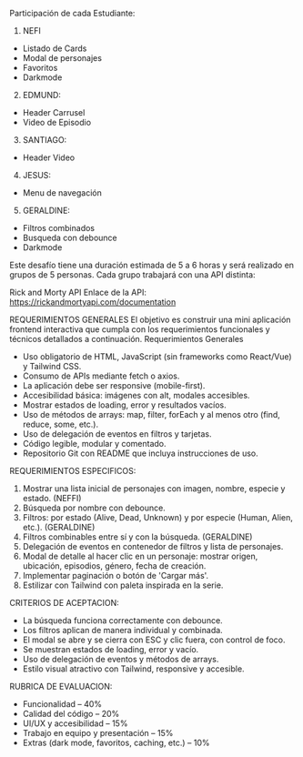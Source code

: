 Participación de cada Estudiante:

1. NEFI
 - Listado de Cards
 - Modal de personajes
 - Favoritos
 - Darkmode
2. EDMUND:
 - Header Carrusel
 - Video de Episodio 
3. SANTIAGO:
 - Header Video
4. JESUS:
 - Menu de navegación
5. GERALDINE:
 - Filtros combinados
 - Busqueda con debounce
 - Darkmode


Este desafío tiene una duración estimada de 5 a 6 horas y será realizado en grupos de 5 personas. Cada grupo trabajará con una API distinta: 

Rick and Morty API
Enlace de la API: https://rickandmortyapi.com/documentation

REQUERIMIENTOS GENERALES
El objetivo es construir una mini aplicación frontend interactiva que cumpla con los requerimientos funcionales y técnicos detallados a continuación.
Requerimientos Generales
- Uso obligatorio de HTML, JavaScript (sin frameworks como React/Vue) y Tailwind CSS.
- Consumo de APIs mediante fetch o axios.
- La aplicación debe ser responsive (mobile-first).
- Accesibilidad básica: imágenes con alt, modales accesibles.
- Mostrar estados de loading, error y resultados vacíos.
- Uso de métodos de arrays: map, filter, forEach y al menos otro (find, reduce, some, etc.).
- Uso de delegación de eventos en filtros y tarjetas.
- Código legible, modular y comentado.
- Repositorio Git con README que incluya instrucciones de uso.

REQUERIMIENTOS ESPECIFICOS:
1. Mostrar una lista inicial de personajes con imagen, nombre, especie y estado. (NEFFI)
2.  Búsqueda por nombre con debounce.
3. Filtros: por estado (Alive, Dead, Unknown) y por especie (Human, Alien, etc.). (GERALDINE)
4. Filtros combinables entre sí y con la búsqueda. (GERALDINE)
5.  Delegación de eventos en contenedor de filtros y lista de personajes.
6.  Modal de detalle al hacer clic en un personaje: mostrar origen, ubicación, episodios, género, fecha de creación.
7.  Implementar paginación o botón de 'Cargar más'.
8. Estilizar con Tailwind con paleta inspirada en la serie.

CRITERIOS DE ACEPTACION:
- La búsqueda funciona correctamente con debounce.
- Los filtros aplican de manera individual y combinada.
- El modal se abre y se cierra con ESC y clic fuera, con control de foco.
- Se muestran estados de loading, error y vacío.
- Uso de delegación de eventos y métodos de arrays.
- Estilo visual atractivo con Tailwind, responsive y accesible.


RUBRICA DE EVALUACION:
- Funcionalidad – 40%
- Calidad del código – 20%
- UI/UX y accesibilidad – 15%
- Trabajo en equipo y presentación – 15%
- Extras (dark mode, favoritos, caching, etc.) – 10%


